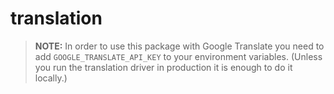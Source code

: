 # translation

> **NOTE:** In order to use this package with Google Translate you need to add `GOOGLE_TRANSLATE_API_KEY` to your environment variables. (Unless you run the translation driver in production it is enough to do it locally.)
